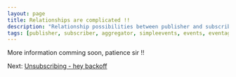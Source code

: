 ```yaml
---
layout: page
title: Relationships are complicated !!
description: "Relationship possibilities between publisher and subscriber using event aggregator"
tags: [publisher, subscriber, aggregator, simpleevents, events, eventaggregator, dotnetstuffs, nuget, .net, simple, jsinh, jaspalsinh, jachauhan]
---
```


More information comming soon, patience sir !!

Next: [Unsubscribing - hey backoff][1]

[1]: {{site.url}}/docs/unsubscribe
